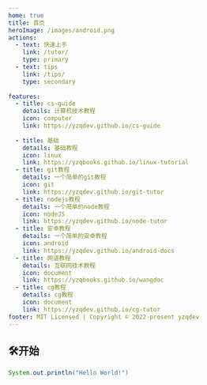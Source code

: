 ```yaml
---
home: true
title: 首页
heroImage: /images/android.png
actions:
  - text: 快速上手
    link: /tutor/
    type: primary
  - text: tips
    link: /tips/
    type: secondary
   
features:
  - title: cs-guide
    details: 计算机技术教程
    icon: computer
    link: https://yzqdev.github.io/cs-guide
 
  - title: 基础
    details: 基础教程
    icon: linux
    link: https://yzqbooks.github.io/linux-tutorial
  - title: git教程
    details: 一个简单的git教程
    icon: git
    link: https://yzqdev.github.io/git-tutor  
  - title: nodejs教程
    details: 一个简单的node教程
    icon: nodeJS
    link: https://yzqdev.github.io/node-tutor  
  - title: 安卓教程
    details: 一个简单的安卓教程
    icon: android
    link: https://yzqdev.github.io/android-docs
  - title: 网道教程
    details: 互联网技术教程
    icon: document
    link: https://yzqbooks.github.io/wangdoc
  - title: cg教程
    details: cg教程
    icon: document
    link: https://yzqdev.github.io/cg-tutor
footer: MIT Licensed | Copyright © 2022-present yzqdev
---
```

## 🛠开始

```java
System.out.println("Hello World!")
```
